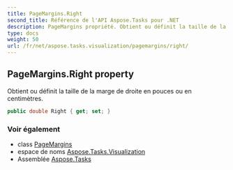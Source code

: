 ```yaml
---
title: PageMargins.Right
second_title: Référence de l'API Aspose.Tasks pour .NET
description: PageMargins propriété. Obtient ou définit la taille de la marge de droite en pouces ou en centimètres.
type: docs
weight: 50
url: /fr/net/aspose.tasks.visualization/pagemargins/right/
---
```

## PageMargins.Right property

Obtient ou définit la taille de la marge de droite en pouces ou en centimètres.

```csharp
public double Right { get; set; }
```

### Voir également

* class [PageMargins](../)
* espace de noms [Aspose.Tasks.Visualization](../../pagemargins/)
* Assemblée [Aspose.Tasks](../../../)


